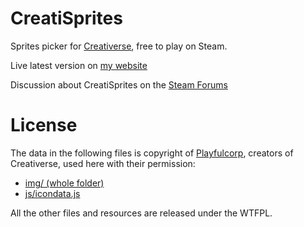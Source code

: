 # CreatiSprites
Sprites picker for [Creativerse](https://store.steampowered.com/app/280790/Creativerse/), free to play on Steam.

Live latest version on [my website](http://entuland.com/creatisprites)

Discussion about CreatiSprites on the [Steam Forums](https://steamcommunity.com/app/280790/discussions/3/1488866180603763881/)

# License
The data in the following files is copyright of [Playfulcorp](http://www.playfulcorp.com), creators of Creativerse, used here with their permission:
- [img/ (whole folder)](img/)
- [js/icondata.js](js/icondata.js)

All the other files and resources are released under the WTFPL.
